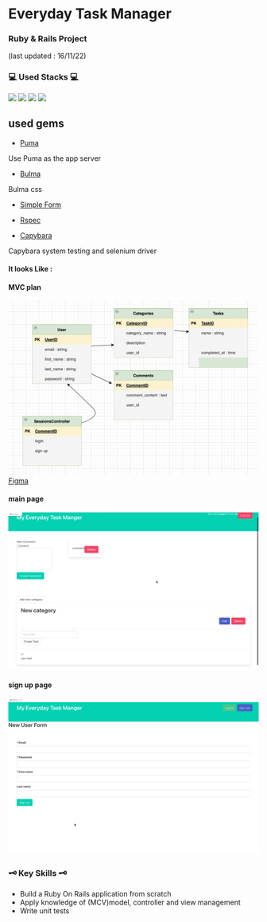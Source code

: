 # Everyday Task Manager
### Ruby & Rails Project

(last updated : 16/11/22)
### 💻 Used Stacks 💻

<img src="https://img.shields.io/badge/Ruby-CC342D?style=for-the-badge&logo=ruby&logoColor=white">
<img src="https://img.shields.io/badge/RubyOnRails-CC0000?style=for-the-badge&logo=rubyonrails&logoColor=white">
<img src="https://img.shields.io/badge/RubyGems-E9573F?style=for-the-badge&logo=rubygems&logoColor=white">
<img src="https://img.shields.io/badge/SQLite-003B57?style=for-the-badge&logo=SQLite&logoColor=white">

## used gems 

* <a href="https://github.com/puma/puma">Puma</a>
<p>Use Puma as the app server</p>

* <a href="https://github.com/dhmgroup/bulmajs-rails">Bulma</a>
<p>Bulma css</p>

* <a href="https://github.com/heartcombo/simple_form">Simple Form</a>

* <a href="https://rspec.info/">Rspec</a>

* <a href="https://github.com/teamcapybara/capybara">Capybara</a>
<p>Capybara system testing and selenium driver</p>

#### It looks Like : 

#### MVC plan
<img src="./src/images/draw_io.png">
<a href="https://www.figma.com/file/8yiNRP6MKV9rZUR8Hr4SFc/Ruby-On-Rails-Task-App?node-id=0%3A1&t=ybHd6CcWpknAF53s-0">Figma</a>

#### main page
<img src="./src/images/main.png">

#### sign up page
<img src="./src/images/sign_up.png">

### 🗝 Key Skills 🗝
* Build a Ruby On Rails application from scratch
* Apply knowledge of (MCV)model, controller and view management
* Write unit tests